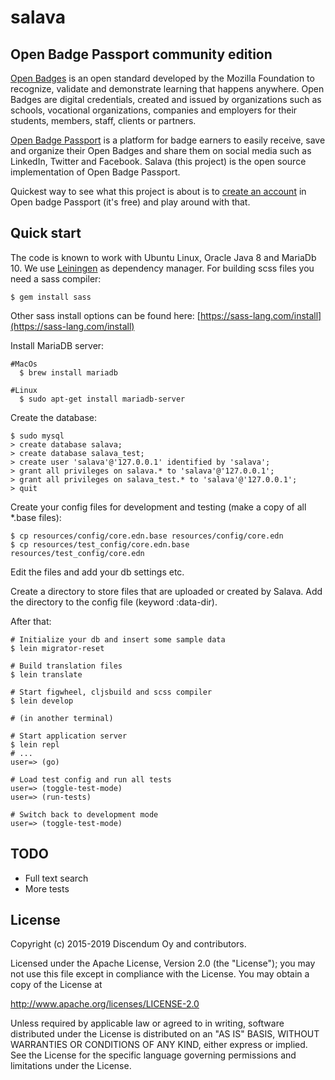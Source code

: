 # salava

## Open Badge Passport community edition

[Open Badges](http://openbadges.org/) is an open standard developed by the
Mozilla Foundation to recognize, validate and demonstrate learning that
happens anywhere. Open Badges are digital credentials, created and issued by
organizations such as schools, vocational organizations, companies and
employers for their students, members, staff, clients or partners.

[Open Badge Passport](https://openbadgepassport.com/) is a platform for badge
earners to easily receive, save and organize their Open Badges and share them
on social media such as LinkedIn, Twitter and Facebook. Salava (this project)
is the open source implementation of Open Badge Passport.

Quickest way to see what this project is about is to
[create an account](https://openbadgepassport.com/en/user/register)
in Open badge Passport (it's free) and play around with that.


## Quick start

The code is known to work with Ubuntu Linux, Oracle Java 8 and MariaDb 10. We use
[Leiningen](http://leiningen.org/) as dependency manager. For building scss files you need a sass
compiler:

    $ gem install sass

Other sass install options can be found here: [https://sass-lang.com/install](https://sass-lang.com/install)


Install MariaDB server:

    #MacOs
      $ brew install mariadb

    #Linux
      $ sudo apt-get install mariadb-server

Create the database:

    $ sudo mysql
    > create database salava;
    > create database salava_test;
    > create user 'salava'@'127.0.0.1' identified by 'salava';
    > grant all privileges on salava.* to 'salava'@'127.0.0.1';
    > grant all privileges on salava_test.* to 'salava'@'127.0.0.1';
    > quit

Create your config files for development and testing (make a copy of all \*.base files):

    $ cp resources/config/core.edn.base resources/config/core.edn
    $ cp resources/test_config/core.edn.base resources/test_config/core.edn


Edit the files and add your db settings etc.

Create a directory to store files that are uploaded or created by Salava. Add
the directory to the config file (keyword :data-dir).

After that:

    # Initialize your db and insert some sample data
    $ lein migrator-reset

    # Build translation files
    $ lein translate

    # Start figwheel, cljsbuild and scss compiler
    $ lein develop

    # (in another terminal)

    # Start application server
    $ lein repl
    # ...
    user=> (go)

    # Load test config and run all tests
    user=> (toggle-test-mode)
    user=> (run-tests)

    # Switch back to development mode
    user=> (toggle-test-mode)

## TODO

- Full text search
- More tests


## License

Copyright (c) 2015-2019 Discendum Oy and contributors.

Licensed under the Apache License, Version 2.0 (the "License");
you may not use this file except in compliance with the License.
You may obtain a copy of the License at

http://www.apache.org/licenses/LICENSE-2.0

Unless required by applicable law or agreed to in writing, software
distributed under the License is distributed on an "AS IS" BASIS,
WITHOUT WARRANTIES OR CONDITIONS OF ANY KIND, either express or implied.
See the License for the specific language governing permissions and
limitations under the License.
